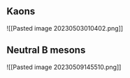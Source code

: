 ## Kaons
![[Pasted image 20230503010402.png]]

## Neutral B mesons
![[Pasted image 20230509145510.png]]